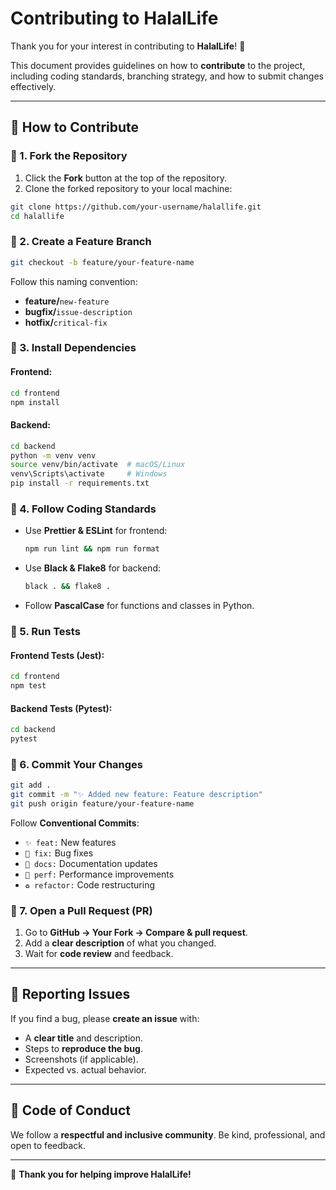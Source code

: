 # Contributing to HalalLife

Thank you for your interest in contributing to **HalalLife**! 🚀

This document provides guidelines on how to **contribute** to the project, including coding standards, branching strategy, and how to submit changes effectively.

---

## 📌 How to Contribute

### 🔹 1. Fork the Repository

1. Click the **Fork** button at the top of the repository.
2. Clone the forked repository to your local machine:

```sh
git clone https://github.com/your-username/halallife.git
cd halallife
```

### 🔹 2. Create a Feature Branch

```sh
git checkout -b feature/your-feature-name
```

Follow this naming convention:

- **feature/**`new-feature`
- **bugfix/**`issue-description`
- **hotfix/**`critical-fix`

### 🔹 3. Install Dependencies

#### Frontend:

```sh
cd frontend
npm install
```

#### Backend:

```sh
cd backend
python -m venv venv
source venv/bin/activate  # macOS/Linux
venv\Scripts\activate     # Windows
pip install -r requirements.txt
```

### 🔹 4. Follow Coding Standards

- Use **Prettier & ESLint** for frontend:
  ```sh
  npm run lint && npm run format
  ```
- Use **Black & Flake8** for backend:
  ```sh
  black . && flake8 .
  ```
- Follow **PascalCase** for functions and classes in Python.

### 🔹 5. Run Tests

#### Frontend Tests (Jest):

```sh
cd frontend
npm test
```

#### Backend Tests (Pytest):

```sh
cd backend
pytest
```

### 🔹 6. Commit Your Changes

```sh
git add .
git commit -m "✨ Added new feature: Feature description"
git push origin feature/your-feature-name
```

Follow **Conventional Commits**:

- `✨ feat:` New features
- `🐛 fix:` Bug fixes
- `📝 docs:` Documentation updates
- `🚀 perf:` Performance improvements
- `♻️ refactor:` Code restructuring

### 🔹 7. Open a Pull Request (PR)

1. Go to **GitHub → Your Fork → Compare & pull request**.
2. Add a **clear description** of what you changed.
3. Wait for **code review** and feedback.

---

## 📌 Reporting Issues

If you find a bug, please **create an issue** with:

- A **clear title** and description.
- Steps to **reproduce the bug**.
- Screenshots (if applicable).
- Expected vs. actual behavior.

---

## 📌 Code of Conduct

We follow a **respectful and inclusive community**. Be kind, professional, and open to feedback.

---

🚀 **Thank you for helping improve HalalLife!**
